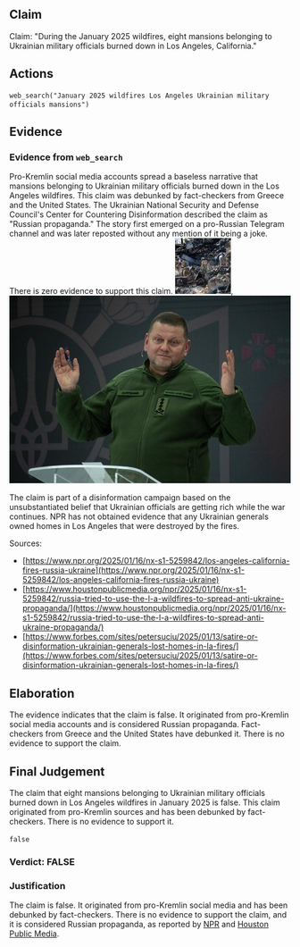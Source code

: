 ## Claim
Claim: "During the January 2025 wildfires, eight mansions belonging to Ukrainian military officials burned down in Los Angeles, California."

## Actions
```
web_search("January 2025 wildfires Los Angeles Ukrainian military officials mansions")
```

## Evidence
### Evidence from `web_search`
Pro-Kremlin social media accounts spread a baseless narrative that mansions belonging to Ukrainian military officials burned down in the Los Angeles wildfires. This claim was debunked by fact-checkers from Greece and the United States. The Ukrainian National Security and Defense Council's Center for Countering Disinformation described the claim as "Russian propaganda." The story first emerged on a pro-Russian Telegram channel and was later reposted without any mention of it being a joke. There is zero evidence to support this claim. ![image 2335](media/2025-08-07_20-30-1754598606-937437.jpg), ![image 2342](media/2025-08-07_20-30-1754598640-955496.jpg)

The claim is part of a disinformation campaign based on the unsubstantiated belief that Ukrainian officials are getting rich while the war continues. NPR has not obtained evidence that any Ukrainian generals owned homes in Los Angeles that were destroyed by the fires.

Sources:
*   [https://www.npr.org/2025/01/16/nx-s1-5259842/los-angeles-california-fires-russia-ukraine](https://www.npr.org/2025/01/16/nx-s1-5259842/los-angeles-california-fires-russia-ukraine)
*   [https://www.houstonpublicmedia.org/npr/2025/01/16/nx-s1-5259842/russia-tried-to-use-the-l-a-wildfires-to-spread-anti-ukraine-propaganda/](https://www.houstonpublicmedia.org/npr/2025/01/16/nx-s1-5259842/russia-tried-to-use-the-l-a-wildfires-to-spread-anti-ukraine-propaganda/)
*   [https://www.forbes.com/sites/petersuciu/2025/01/13/satire-or-disinformation-ukrainian-generals-lost-homes-in-la-fires/](https://www.forbes.com/sites/petersuciu/2025/01/13/satire-or-disinformation-ukrainian-generals-lost-homes-in-la-fires/)


## Elaboration
The evidence indicates that the claim is false. It originated from pro-Kremlin social media accounts and is considered Russian propaganda. Fact-checkers from Greece and the United States have debunked it. There is no evidence to support the claim.


## Final Judgement
The claim that eight mansions belonging to Ukrainian military officials burned down in Los Angeles wildfires in January 2025 is false. This claim originated from pro-Kremlin sources and has been debunked by fact-checkers. There is no evidence to support it.

`false`


### Verdict: FALSE

### Justification
The claim is false. It originated from pro-Kremlin social media and has been debunked by fact-checkers. There is no evidence to support the claim, and it is considered Russian propaganda, as reported by [NPR](https://www.npr.org/2025/01/16/nx-s1-5259842/los-angeles-california-fires-russia-ukraine) and [Houston Public Media](https://www.houstonpublicmedia.org/npr/2025/01/16/nx-s1-5259842/russia-tried-to-use-the-l-a-wildfires-to-spread-anti-ukraine-propaganda/).
